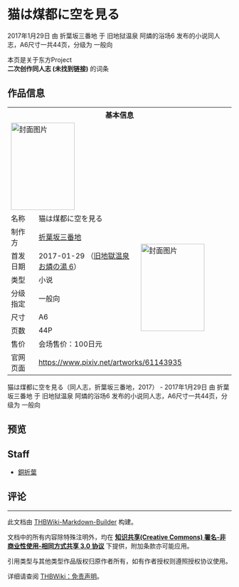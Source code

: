 # 猫は煤都に空を見る

<!-- source html: G:\repos\THBWiki-Markdown-Builder\THBWikiMarkdown\Temp\main\e\e6\ns0%3A%E7%8C%AB%E3%81%AF%E7%85%A4%E9%83%BD%E3%81%AB%E7%A9%BA%E3%82%92%E8%A6%8B%E3%82%8B.html -->

2017年1月29日 由 折葉坂三番地 于 旧地狱温泉 阿燐的浴场6 发布的小说同人志，A6尺寸一共44页，分级为 一般向

本页是关于东方Project  
 **二次创作同人志 (未找到链接)** 的词条
## 作品信息

<table><tbody><tr><th colspan="3">基本信息</th></tr><tr><td class="cover-artwork-mobile" colspan="2"><a href="./文件-猫は煤都に空を見る封面.png.md" class="image" title="封面图片"><img alt="封面图片" src="https://upload.thwiki.cc/thumb/0/06/%E7%8C%AB%E3%81%AF%E7%85%A4%E9%83%BD%E3%81%AB%E7%A9%BA%E3%82%92%E8%A6%8B%E3%82%8B%E5%B0%81%E9%9D%A2.png/143px-%E7%8C%AB%E3%81%AF%E7%85%A4%E9%83%BD%E3%81%AB%E7%A9%BA%E3%82%92%E8%A6%8B%E3%82%8B%E5%B0%81%E9%9D%A2.png" decoding="async" loading="lazy" width="143" height="196" srcset="https://upload.thwiki.cc/thumb/0/06/%E7%8C%AB%E3%81%AF%E7%85%A4%E9%83%BD%E3%81%AB%E7%A9%BA%E3%82%92%E8%A6%8B%E3%82%8B%E5%B0%81%E9%9D%A2.png/214px-%E7%8C%AB%E3%81%AF%E7%85%A4%E9%83%BD%E3%81%AB%E7%A9%BA%E3%82%92%E8%A6%8B%E3%82%8B%E5%B0%81%E9%9D%A2.png 1.5x, https://upload.thwiki.cc/thumb/0/06/%E7%8C%AB%E3%81%AF%E7%85%A4%E9%83%BD%E3%81%AB%E7%A9%BA%E3%82%92%E8%A6%8B%E3%82%8B%E5%B0%81%E9%9D%A2.png/285px-%E7%8C%AB%E3%81%AF%E7%85%A4%E9%83%BD%E3%81%AB%E7%A9%BA%E3%82%92%E8%A6%8B%E3%82%8B%E5%B0%81%E9%9D%A2.png 2x" data-file-width="509" data-file-height="699"></a></td>
</tr><tr><td class="label">名称</td><td colspan="2"> 猫は煤都に空を見る </td></tr><tr><td class="label">制作方</td><td><a href="./折葉坂三番地.md" title="折葉坂三番地">折葉坂三番地</a></td><td class="cover-artwork" rowspan="7" style="min-width:196px;"><a href="./文件-猫は煤都に空を見る封面.png.md" class="image" title="封面图片"><img alt="封面图片" src="https://upload.thwiki.cc/thumb/0/06/%E7%8C%AB%E3%81%AF%E7%85%A4%E9%83%BD%E3%81%AB%E7%A9%BA%E3%82%92%E8%A6%8B%E3%82%8B%E5%B0%81%E9%9D%A2.png/143px-%E7%8C%AB%E3%81%AF%E7%85%A4%E9%83%BD%E3%81%AB%E7%A9%BA%E3%82%92%E8%A6%8B%E3%82%8B%E5%B0%81%E9%9D%A2.png" decoding="async" loading="lazy" width="143" height="196" srcset="https://upload.thwiki.cc/thumb/0/06/%E7%8C%AB%E3%81%AF%E7%85%A4%E9%83%BD%E3%81%AB%E7%A9%BA%E3%82%92%E8%A6%8B%E3%82%8B%E5%B0%81%E9%9D%A2.png/214px-%E7%8C%AB%E3%81%AF%E7%85%A4%E9%83%BD%E3%81%AB%E7%A9%BA%E3%82%92%E8%A6%8B%E3%82%8B%E5%B0%81%E9%9D%A2.png 1.5x, https://upload.thwiki.cc/thumb/0/06/%E7%8C%AB%E3%81%AF%E7%85%A4%E9%83%BD%E3%81%AB%E7%A9%BA%E3%82%92%E8%A6%8B%E3%82%8B%E5%B0%81%E9%9D%A2.png/285px-%E7%8C%AB%E3%81%AF%E7%85%A4%E9%83%BD%E3%81%AB%E7%A9%BA%E3%82%92%E8%A6%8B%E3%82%8B%E5%B0%81%E9%9D%A2.png 2x" data-file-width="509" data-file-height="699"></a></td>
</tr><tr><td class="label">首发日期</td><td>2017-01-29&#160;（<a href="/展会作品列表?e=%E6%97%A7%E5%9C%B0%E7%8B%B1%E6%B8%A9%E6%B3%89+%E9%98%BF%E7%87%90%E7%9A%84%E6%B5%B4%E5%9C%BA%236">旧地獄温泉 お燐の湯 6</a>）</td></tr><tr><td class="label">类型</td><td>小说</td></tr><tr><td class="label">分级指定</td><td>一般向</td></tr><tr><td class="label">尺寸</td><td>A6</td></tr><tr><td class="label">页数</td><td>44P</td></tr><tr><td class="label">售价</td><td>会场售价：100日元</td></tr>
<tr><td class="label">官网页面</td><td colspan="2"><a rel="nofollow" class="external free" href="https://www.pixiv.net/artworks/61143935">https://www.pixiv.net/artworks/61143935</a></td></tr></tbody></table>

猫は煤都に空を見る（同人志，折葉坂三番地，2017） - 2017年1月29日 由 折葉坂三番地 于 旧地狱温泉 阿燐的浴场6 发布的小说同人志，A6尺寸一共44页，分级为 一般向
## 预览
## Staff
- [銅折葉](./銅折葉.md)

## 评论




---

此文档由 [THBWiki-Markdown-Builder](https://github.com/Delsin-Yu/THBWiki-Markdown-Builder) 构建。

文档中的所有内容除特殊注明外，均在 [**知识共享(Creative Commons) 署名-非商业性使用-相同方式共享 3.0 协议**](https://creativecommons.org/licenses/by-sa/3.0/deed.zh-hans) 下提供，附加条款亦可能应用。

引用类型与其他类型作品版权归原作者所有，如有作者授权则遵照授权协议使用。

详细请查阅 [THBWiki：免责声明](https://thbwiki.cc/THBWiki:%E5%85%8D%E8%B4%A3%E5%A3%B0%E6%98%8E)。


